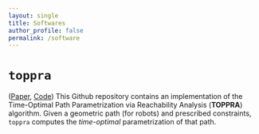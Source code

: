 ```yaml
---
layout: single
title: Softwares
author_profile: false
permalink: /software
---
```


`toppra` 
========

([Paper](https://arxiv.org/abs/1707.07239), [Code][1]) This Github repository contains an
implementation of the Time-Optimal Path Parametrization via
Reachability Analysis (**TOPPRA**) algorithm. Given a geometric path
(for robots) and prescribed constraints, `toppra` computes the
*time-optimal* parametrization of that path.


[1]: https://github.com/hungpham2511/toppra

